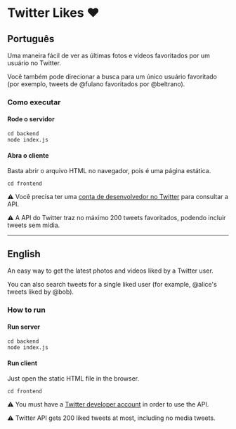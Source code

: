 # Twitter Likes ❤️

## Português
Uma maneira fácil de ver as últimas fotos e vídeos favoritados por um usuário no Twitter.

Você também pode direcionar a busca para um único usuário favoritado (por exemplo, tweets de @fulano favoritados por @beltrano).

### Como executar

#### Rode o servidor
~~~
cd backend
node index.js
~~~

#### Abra o cliente
Basta abrir o arquivo HTML no navegador, pois é uma página estática.
~~~
cd frontend
~~~

⚠️ Você precisa ter uma [conta de desenvolvedor no Twitter](https://developer.twitter.com/) para consultar a API.

⚠️ A API do Twitter traz no máximo 200 tweets favoritados, podendo incluir tweets sem mídia.

---

## English
An easy way to get the latest photos and videos liked by a Twitter user.

You can also search tweets for a single liked user (for example, @alice's tweets liked by @bob).

### How to run

#### Run server
~~~
cd backend
node index.js
~~~

#### Run client
Just open the static HTML file in the browser.
~~~
cd frontend
~~~

⚠️ You must have a [Twitter developer account](https://developer.twitter.com/) in order to use the API.

⚠️ Twitter API gets 200 liked tweets at most, including no media tweets.
